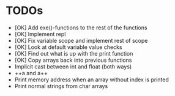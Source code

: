 # TODOs

- [OK] Add exe()-functions to the rest of the functions
- [OK] Implement repl
- [OK] Fix variable scope and implement rest of scope
- [OK] Look at default variable value checks
- [OK] Find out what is up with the print function
- [OK] Copy arrays back into previous functions
- Implicit cast between int and float (both ways)
- ++a and a++
- Print memory address when an array without index is printed
- Print normal strings from char arrays
